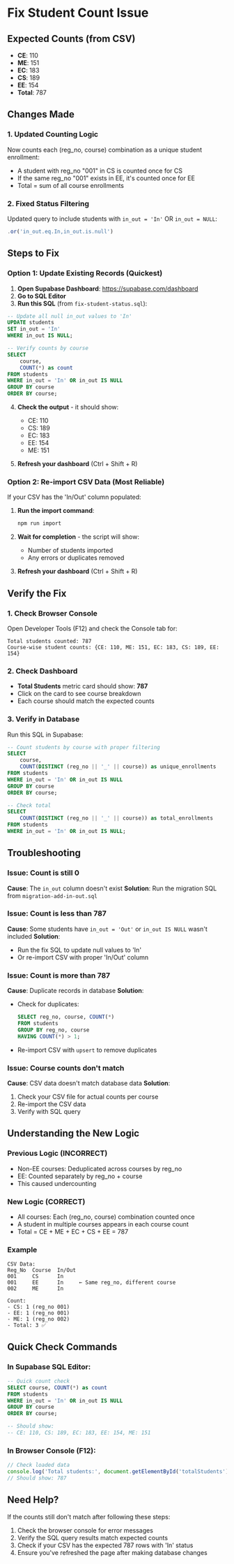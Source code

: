 # Fix Student Count Issue

## Expected Counts (from CSV)
- **CE**: 110
- **ME**: 151
- **EC**: 183
- **CS**: 189
- **EE**: 154
- **Total**: 787

## Changes Made

### 1. Updated Counting Logic
Now counts each (reg_no, course) combination as a unique student enrollment:
- A student with reg_no "001" in CS is counted once for CS
- If the same reg_no "001" exists in EE, it's counted once for EE
- Total = sum of all course enrollments

### 2. Fixed Status Filtering
Updated query to include students with `in_out = 'In'` OR `in_out = NULL`:
```javascript
.or('in_out.eq.In,in_out.is.null')
```

## Steps to Fix

### Option 1: Update Existing Records (Quickest)

1. **Open Supabase Dashboard**: https://supabase.com/dashboard
2. **Go to SQL Editor**
3. **Run this SQL** (from `fix-student-status.sql`):

```sql
-- Update all null in_out values to 'In'
UPDATE students
SET in_out = 'In'
WHERE in_out IS NULL;

-- Verify counts by course
SELECT
    course,
    COUNT(*) as count
FROM students
WHERE in_out = 'In' OR in_out IS NULL
GROUP BY course
ORDER BY course;
```

4. **Check the output** - it should show:
   - CE: 110
   - CS: 189
   - EC: 183
   - EE: 154
   - ME: 151

5. **Refresh your dashboard** (Ctrl + Shift + R)

### Option 2: Re-import CSV Data (Most Reliable)

If your CSV has the 'In/Out' column populated:

1. **Run the import command**:
   ```bash
   npm run import
   ```

2. **Wait for completion** - the script will show:
   - Number of students imported
   - Any errors or duplicates removed

3. **Refresh your dashboard** (Ctrl + Shift + R)

## Verify the Fix

### 1. Check Browser Console
Open Developer Tools (F12) and check the Console tab for:
```
Total students counted: 787
Course-wise student counts: {CE: 110, ME: 151, EC: 183, CS: 189, EE: 154}
```

### 2. Check Dashboard
- **Total Students** metric card should show: **787**
- Click on the card to see course breakdown
- Each course should match the expected counts

### 3. Verify in Database
Run this SQL in Supabase:
```sql
-- Count students by course with proper filtering
SELECT
    course,
    COUNT(DISTINCT (reg_no || '_' || course)) as unique_enrollments
FROM students
WHERE in_out = 'In' OR in_out IS NULL
GROUP BY course
ORDER BY course;

-- Check total
SELECT
    COUNT(DISTINCT (reg_no || '_' || course)) as total_enrollments
FROM students
WHERE in_out = 'In' OR in_out IS NULL;
```

## Troubleshooting

### Issue: Count is still 0
**Cause**: The `in_out` column doesn't exist
**Solution**: Run the migration SQL from `migration-add-in-out.sql`

### Issue: Count is less than 787
**Cause**: Some students have `in_out = 'Out'` or `in_out IS NULL` wasn't included
**Solution**:
- Run the fix SQL to update null values to 'In'
- Or re-import CSV with proper 'In/Out' column

### Issue: Count is more than 787
**Cause**: Duplicate records in database
**Solution**:
- Check for duplicates:
  ```sql
  SELECT reg_no, course, COUNT(*)
  FROM students
  GROUP BY reg_no, course
  HAVING COUNT(*) > 1;
  ```
- Re-import CSV with `upsert` to remove duplicates

### Issue: Course counts don't match
**Cause**: CSV data doesn't match database data
**Solution**:
1. Check your CSV file for actual counts per course
2. Re-import the CSV data
3. Verify with SQL query

## Understanding the New Logic

### Previous Logic (INCORRECT)
- Non-EE courses: Deduplicated across courses by reg_no
- EE: Counted separately by reg_no + course
- This caused undercounting

### New Logic (CORRECT)
- All courses: Each (reg_no, course) combination counted once
- A student in multiple courses appears in each course count
- Total = CE + ME + EC + CS + EE = 787

### Example
```
CSV Data:
Reg_No  Course  In/Out
001     CS      In
001     EE      In     ← Same reg_no, different course
002     ME      In

Count:
- CS: 1 (reg_no 001)
- EE: 1 (reg_no 001)
- ME: 1 (reg_no 002)
- Total: 3 ✅
```

## Quick Check Commands

### In Supabase SQL Editor:
```sql
-- Quick count check
SELECT course, COUNT(*) as count
FROM students
WHERE in_out = 'In' OR in_out IS NULL
GROUP BY course
ORDER BY course;

-- Should show:
-- CE: 110, CS: 189, EC: 183, EE: 154, ME: 151
```

### In Browser Console (F12):
```javascript
// Check loaded data
console.log('Total students:', document.getElementById('totalStudents').textContent);
// Should show: 787
```

## Need Help?

If the counts still don't match after following these steps:
1. Check the browser console for error messages
2. Verify the SQL query results match expected counts
3. Check if your CSV has the expected 787 rows with 'In' status
4. Ensure you've refreshed the page after making database changes
